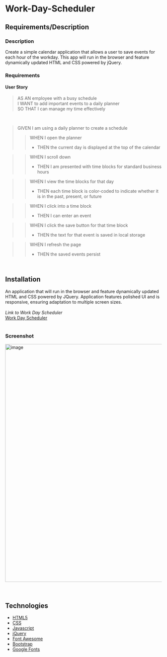 # Work-Day-Scheduler


## Requirements/Description
### Description
Create a simple calendar application that allows a user to save events for each hour of the workday. This app will run in the browser and feature dynamically updated HTML and CSS powered by jQuery.
<br>
### Requirements
#### User Story
>AS AN employee with a busy schedule <br>
I WANT to add important events to a daily planner<br>
SO THAT I can manage my time effectively<br>
<br>

>GIVEN I am using a daily planner to create a schedule
>>WHEN I open the planner<br>
>> + THEN the current day is displayed at the top of the calendar<br>

>>WHEN I scroll down<br>
>> + THEN I am presented with time blocks for standard business hours<br>

>>WHEN I view the time blocks for that day<br>
>> + THEN each time block is color-coded to indicate whether it is in the past, present, or future<br>

>>WHEN I click into a time block<br>
>> + THEN I can enter an event<br>

>>WHEN I click the save button for that time block <br>
>> + THEN the text for that event is saved in local storage<br>

>>WHEN I refresh the page<br>
>> + THEN the saved events persist<br>

<br>

## Installation

An application that will run in the browser and feature dynamically updated HTML and CSS powered by JQuery. Application features polished UI and is responsive, ensuring adaptation to multiple screen sizes.
<br>
<br>
*Link to Work Day Scheduler* <br>
[Work Day Scheduler](https://tringuyen128.github.io/Work-Day-Scheduler/)
<br>
<br>
### Screenshot

<img width="766" alt="image" src="https://user-images.githubusercontent.com/73785514/156072474-5a872604-00e5-4f82-a047-0079d7cf95e0.png">


<br>

<!--
## Version
[![Version](https://badge.fury.io/gh/fondofhats%2workday-scheduler.svg)](https://badge.fury.io/gh/fondofhats%2wordday-scheduler)
[![GitHub version](https://badge.fury.io/gh/fondofhats%2Fbadges.svg)](http://badge.fury.io/gh/fondofhats%2workday-scheuler)
-->



<br>
<br>


## Technologies

* [HTML5](https://developer.mozilla.org/en-US/docs/Web/Guide/HTML/HTML5)
* [CSS](https://developer.mozilla.org/en-US/docs/Web/CSS)
* [Javascript](https://developer.mozilla.org/en-US/docs/Web/JavaScript)
* [jQuery](https://jquery.com/)
* [Font Awesome](https://fontawesome.com/)
* [Bootstrap](https://getbootstrap.com/)
* [Google Fonts](https://fonts.google.com/)
